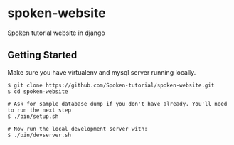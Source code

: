 spoken-website
==============

Spoken tutorial website in django

## Getting Started 

Make sure you have virtualenv and mysql server running locally.

```
$ git clone https://github.com/Spoken-tutorial/spoken-website.git
$ cd spoken-website

# Ask for sample database dump if you don't have already. You'll need to run the next step
$ ./bin/setup.sh

# Now run the local development server with:
$ ./bin/devserver.sh
```
